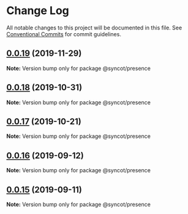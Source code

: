# Change Log

All notable changes to this project will be documented in this file.
See [Conventional Commits](https://conventionalcommits.org) for commit guidelines.

## [0.0.19](https://github.com/SyncOT/SyncOT/compare/@syncot/presence@0.0.18...@syncot/presence@0.0.19) (2019-11-29)

**Note:** Version bump only for package @syncot/presence





## [0.0.18](https://github.com/SyncOT/SyncOT/compare/@syncot/presence@0.0.17...@syncot/presence@0.0.18) (2019-10-31)

**Note:** Version bump only for package @syncot/presence





## [0.0.17](https://github.com/SyncOT/SyncOT/compare/@syncot/presence@0.0.16...@syncot/presence@0.0.17) (2019-10-21)

**Note:** Version bump only for package @syncot/presence





## [0.0.16](https://github.com/SyncOT/SyncOT/compare/@syncot/presence@0.0.15...@syncot/presence@0.0.16) (2019-09-12)

**Note:** Version bump only for package @syncot/presence





## [0.0.15](https://github.com/SyncOT/SyncOT/compare/@syncot/presence@0.0.14...@syncot/presence@0.0.15) (2019-09-11)

**Note:** Version bump only for package @syncot/presence
